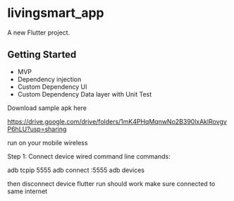 # livingsmart_app

A new Flutter project.

## Getting Started

* MVP
* Dependency injection
* Custom Dependency UI 
* Custom Dependency Data layer with Unit Test 

Download sample apk here

https://drive.google.com/drive/folders/1mK4PHqMqnwNo2B390lxAklRovgvP6hLU?usp=sharing


run on your mobile wireless

Step 1: Connect device wired
command line commands:

adb tcpip 5555
adb connect <device ip addr>:5555
adb devices

then disconnect device flutter run should work make sure connected to same internet



